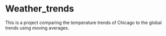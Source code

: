 # Weather_trends

This is a project comparing the temperature trends of Chicago to the global trends using moving averages.
